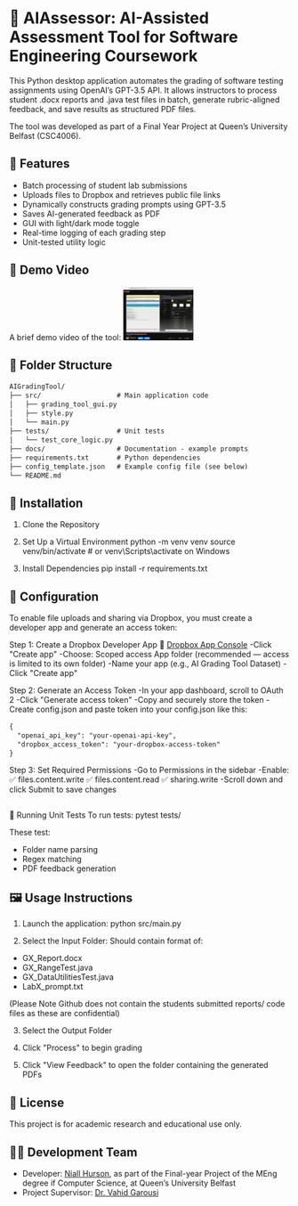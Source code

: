 # 📘 AIAssessor: AI-Assisted Assessment Tool for Software Engineering Coursework

This Python desktop application automates the grading of software testing assignments using OpenAI’s GPT-3.5 API. It allows instructors to process student .docx reports and .java test files in batch, generate rubric-aligned feedback, and save results as structured PDF files.

The tool was developed as part of a Final Year Project at Queen’s University Belfast (CSC4006).

## 🚀 Features
- Batch processing of student lab submissions
- Uploads files to Dropbox and retrieves public file links
- Dynamically constructs grading prompts using GPT-3.5
- Saves AI-generated feedback as PDF
- GUI with light/dark mode toggle
- Real-time logging of each grading step
- Unit-tested utility logic

## 📄 Demo Video

A brief demo video of the tool:
<a href="https://www.youtube.com/watch?v=HCrR326noak" target="_blank"><img src="https://github.com/vgeruslu/AIAssessor/blob/main/docs/demo_screenshot.png" 
width="25%" height="25%" /></a>
 
## 📂 Folder Structure

    AIGradingTool/
    ├── src/                   # Main application code
    │   ├── grading_tool_gui.py
    │   ├── style.py
    │   └── main.py
    ├── tests/                 # Unit tests
    │   └── test_core_logic.py
    ├── docs/                  # Documentation - example prompts
    ├── requirements.txt       # Python dependencies
    ├── config_template.json   # Example config file (see below)
    └── README.md              

## 🔧 Installation
1. Clone the Repository

2. Set Up a Virtual Environment
    python -m venv venv
    source venv/bin/activate  # or venv\Scripts\activate on Windows

4. Install Dependencies
    pip install -r requirements.txt

## 🔑 Configuration
To enable file uploads and sharing via Dropbox, you must create a developer app and generate an access token:

Step 1: Create a Dropbox Developer App
🔗 [Dropbox App Console](https://www.dropbox.com/developers/apps)
-Click "Create app"
-Choose:
    Scoped access
    App folder (recommended — access is limited to its own folder)
-Name your app (e.g., AI Grading Tool Dataset)
-Click "Create app"

Step 2: Generate an Access Token
-In your app dashboard, scroll to OAuth 2
-Click "Generate access token"
-Copy and securely store the token
-Create config.json and paste token into your config.json like this:

    {
      "openai_api_key": "your-openai-api-key",
      "dropbox_access_token": "your-dropbox-access-token"
    }

Step 3: Set Required Permissions
-Go to Permissions in the sidebar
-Enable:
    ✅ files.content.write
    ✅ files.content.read
    ✅ sharing.write
-Scroll down and click Submit to save changes

## 
🧪 Running Unit Tests
To run tests:
    pytest tests/

These test:
- Folder name parsing
- Regex matching
- PDF feedback generation

## 🖼️ Usage Instructions
1. Launch the application:
    python src/main.py

2. Select the Input Folder: 
Should contain format of:
- GX_Report.docx
- GX_RangeTest.java
- GX_DataUtilitiesTest.java
- LabX_prompt.txt

(Please Note Github does not contain the students submitted reports/ code files as these are confidential)

3. Select the Output Folder

4. Click "Process" to begin grading

5. Click "View Feedback" to open the folder containing the generated PDFs

## 📄 License
This project is for academic research and educational use only.

## 👨‍💻 Development Team

- Developer: [Niall Hurson](https://www.linkedin.com/in/niall-hurson-9b4796333/), as part of the Final-year Project of the MEng degree if Computer Science, at Queen’s University Belfast
- Project Supervisor: [Dr. Vahid Garousi](https://www.vgarousi.com/)


